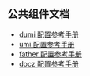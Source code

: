 ## 公共组件文档

- [dumi 配置参考手册](https://d.umijs.org/config)
- [umi 配置参考手册](https://umijs.org/config)
- [father 配置参考手册](https://github.com/umijs/father/tree/2.x)
- [docz 配置参考手册](https://www.docz.site/documentation/project-configuration)
